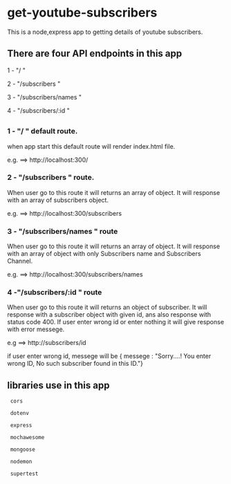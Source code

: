 # get-youtube-subscribers

This is a node,express app to getting details of youtube subscribers.

##

## There are four API endpoints in this app

1 - "/ "

2 - "/subscribers "

3 - "/subscribers/names "

4 - "/subscribers/:id "

##

### 1 - "/ " default route.

when app start this default route will render index.html file.

e.g. ==> http://localhost:300/

### 2 - "/subscribers "  route.

When user go to this route it will returns an array of object. It will response with an array of subscribers object.

e.g. ==>  http://localhost:300/subscribers

### 3 - "/subscribers/names " route

When user go to this route it will returns an array of object. It will response with an array of object with only Subscribers name and Subscribers Channel.

e.g. ==> http://localhost:300/subscribers/names

### 4 -"/subscribers/:id " route

When user go to this route it will returns an object of subscriber. It will response with a subscriber object with given id, ans also response with status code 400. If user enter wrong id or enter nothing it will give response with error messege.

e.g ==> http://subscribers/id

if user enter wrong id, messege will be { messege : "Sorry....! You enter wrong ID, No such subscriber found in this ID."}

##

## libraries use in this app

     cors
    
     dotenv
     
     express
     
     mochawesome
     
     mongoose
     
     nodemon
     
     supertest
